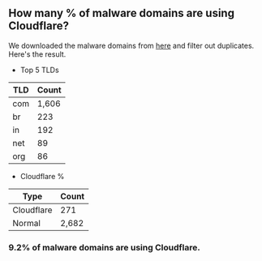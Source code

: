 ## How many % of malware domains are using Cloudflare?


We downloaded the malware domains from [here](https://urlhaus.abuse.ch) and filter out duplicates.
Here's the result.


[//]: # (start replacement)


- Top 5 TLDs

| TLD | Count |
| --- | --- |
| com | 1,606 |
| br | 223 |
| in | 192 |
| net | 89 |
| org | 86 |


- Cloudflare %

| Type | Count |
| --- | --- |
| Cloudflare | 271 |
| Normal | 2,682 |


### 9.2% of malware domains are using Cloudflare.